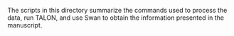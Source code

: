 The scripts in this directory summarize the commands used to process the data, run TALON, and use Swan to obtain the information presented in the manuscript.